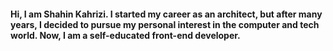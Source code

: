 <h4>Hi, I am Shahin Kahrizi. I started my career as an architect, but after many years, I decided to pursue my personal interest in the computer and tech world. Now, I am a self-educated front-end developer.</h4> 
